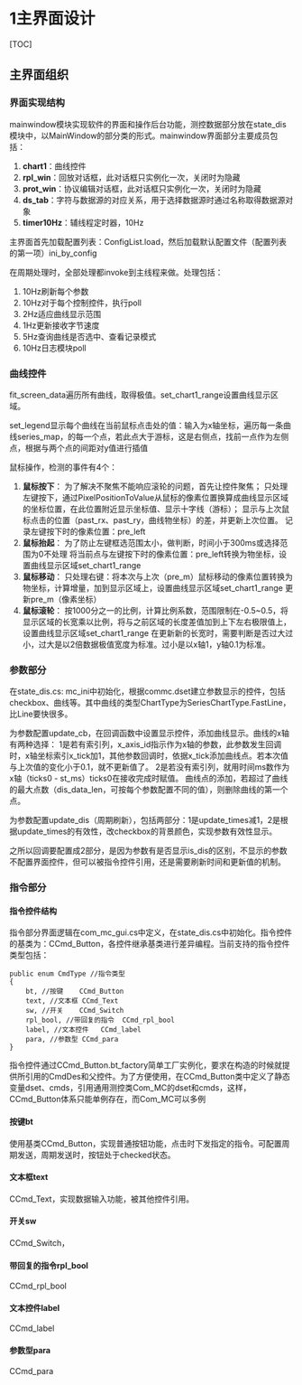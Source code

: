 <link rel="stylesheet" type="text/css" href="base.css">

1主界面设计  
====== 
[TOC]
## 主界面组织
### 界面实现结构
mainwindow模块实现软件的界面和操作后台功能，测控数据部分放在state_dis模块中，以MainWindow的部分类的形式。mainwindow界面部分主要成员包括：
1. **chart1**：曲线控件
2. **rpl_win**：回放对话框，此对话框只实例化一次，关闭时为隐藏
3. **prot_win**：协议编辑对话框，此对话框只实例化一次，关闭时为隐藏
4. **ds_tab**：字符与数据源的对应关系，用于选择数据源时通过名称取得数据源对象
5. **timer10Hz**：辅线程定时器，10Hz

主界面首先加载配置列表：ConfigList.load，然后加载默认配置文件（配置列表的第一项）ini_by_config

在周期处理时，全部处理都invoke到主线程来做。处理包括：
1. 10Hz刷新每个参数
2. 10Hz对于每个控制控件，执行poll
3. 2Hz适应曲线显示范围
4. 1Hz更新接收字节速度
5. 5Hz查询曲线是否选中、查看记录模式
6. 10Hz日志模块poll
### 曲线控件
fit_screen_data遍历所有曲线，取得极值。set_chart1_range设置曲线显示区域。

set_legend显示每个曲线在当前鼠标点击处的值：输入为x轴坐标，遍历每一条曲线series_map，的每一个点，若此点大于游标，这是右侧点，找前一点作为左侧点，根据与两个点的间距对y值进行插值

鼠标操作，检测的事件有4个：
1. **鼠标按下**：
   为了解决不聚焦不能响应滚轮的问题，首先让控件聚焦；
   只处理左键按下，通过PixelPositionToValue从鼠标的像素位置换算成曲线显示区域的坐标位置，在此位置附近显示坐标值、显示十字线（游标）；
   显示与上次鼠标点击的位置（past_rx、past_ry，曲线物坐标）的差，并更新上次位置。
   记录左键按下时的像素位置：pre_left
2. **鼠标抬起**：
   为了防止左键框选范围太小，做判断，时间小于300ms或选择范围为0不处理
   将当前点与左键按下时的像素位置：pre_left转换为物坐标，设置曲线显示区域set_chart1_range
3. **鼠标移动**：
   只处理右键：将本次与上次（pre_m）鼠标移动的像素位置转换为物坐标，计算增量，加到显示区域上，设置曲线显示区域set_chart1_range
   更新pre_m（像素坐标）
4. **鼠标滚轮**：
	按1000分之一的比例，计算比例系数，范围限制在-0.5~0.5，将显示区域的长宽乘以比例，将与之前区域的长度差值加到上下左右极限值上，设置曲线显示区域set_chart1_range
	在更新新的长宽时，需要判断是否过大过小，过大是以2倍数据极值宽度为标准。过小是以x轴1，y轴0.1为标准。
### 参数部分
在state_dis.cs: mc_ini中初始化，根据commc.dset建立参数显示的控件，包括checkbox、曲线等。其中曲线的类型ChartType为SeriesChartType.FastLine，比Line要快很多。

为参数配置update_cb，在回调函数中设置显示控件，添加曲线显示。曲线的x轴有两种选择：
1是若有索引列，x_axis_id指示作为x轴的参数，此参数发生回调时，x轴坐标索引x_tick加1，其他参数回调时，依据x_tick添加曲线点。若本次值与上次值的变化小于0.1，就不更新值了。
2是若没有索引列，就用时间ms数作为x轴（ticks0 - st_ms）ticks0在接收完成时赋值。
曲线点的添加，若超过了曲线的最大点数（dis_data_len，可按每个参数配置不同的值），则删除曲线的第一个点。

为参数配置update_dis（周期刷新），包括两部分：1是update_times减1，2是根据update_times的有效性，改checkbox的背景颜色，实现参数有效性显示。

之所以回调要配置成2部分，是因为参数有是否显示is_dis的区别，不显示的参数不配置界面控件，但可以被指令控件引用，还是需要刷新时间和更新值的机制。
### 指令部分
#### 指令控件结构
指令部分界面逻辑在com_mc_gui.cs中定义，在state_dis.cs中初始化。指令控件的基类为：CCmd_Button，各控件继承基类进行差异编程。当前支持的指令控件类型包括：
``` Csharp
public enum CmdType //指令类型
{
	bt, //按键	CCmd_Button
	text, //文本框	CCmd_Text
	sw, //开关	CCmd_Switch
	rpl_bool, //带回复的指令	CCmd_rpl_bool
	label, //文本控件	CCmd_label
	para, //参数型	CCmd_para
}
```
指令控件通过CCmd_Button.bt_factory简单工厂实例化，要求在构造的时候就提供所引用的CmdDes和父控件。为了方便使用，在CCmd_Button类中定义了静态变量dset、cmds，引用通用测控类Com_MC的dset和cmds，这样，CCmd_Button体系只能单例存在，而Com_MC可以多例
#### 按键bt
使用基类CCmd_Button，实现普通按钮功能，点击时下发指定的指令。可配置周期发送，周期发送时，按钮处于checked状态。
#### 文本框text
CCmd_Text，实现数据输入功能，被其他控件引用。
#### 开关sw
CCmd_Switch，
#### 带回复的指令rpl_bool
CCmd_rpl_bool
#### 文本控件label
CCmd_label
#### 参数型para
CCmd_para

